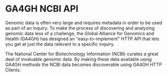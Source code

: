 # GA4GH NCBI API

Genomic data is often very large and requires metadata in order to be used as
part of an inquiry. To make the process of discovering and analyzing genomic
data less of a challenge, the Global Alliance for Genomics and Health (GA4GH)
has designed an "easy-to-implement" HTTP API that lets you get at just the data
relevant to a specific inquiry.

The National Center for Biotechnology Information (NCBI) curates a great deal
of invaluable genomic data. By making these data available using GA4GH methods
the NCBI data becomes discoverable using GA4GH HTTP Clients.
